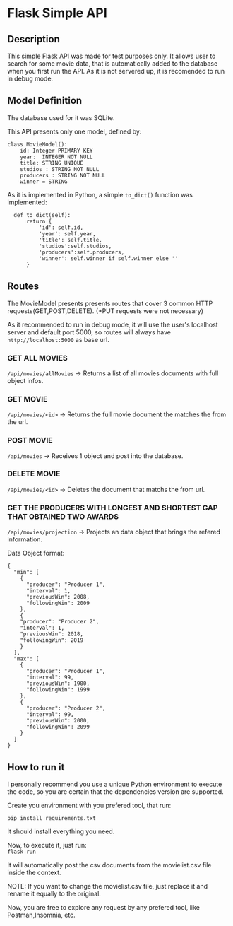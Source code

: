 # Flask Simple API

## Description

This simple Flask API was made for test purposes only. It allows user to search for some movie data, that is automatically added to the database when you first run the API. As it is not servered up, it is recomended to run in debug mode.

## Model Definition
The database used for it was SQLite.  

This API presents only one model, defined by:  

```
class MovieModel():
    id: Integer PRIMARY KEY
    year:  INTEGER NOT NULL
    title: STRING UNIQUE
    studios : STRING NOT NULL
    producers : STRING NOT NULL
    winner = STRING
```

As it is implemented in Python, a simple ```to_dict()``` function was implemented:  

```
  def to_dict(self):
      return {
          'id': self.id,
          'year': self.year,
          'title': self.title,
          'studios':self.studios,
          'producers':self.producers,
          'winner': self.winner if self.winner else ''
      }
```

## Routes
The MovieModel presents presents routes that cover 3 common HTTP requests(GET,POST,DELETE). (*PUT requests were not necessary)  

As it recommended to run in debug mode, it will use the user's localhost server and default port 5000, so routes will always have ```http://localhost:5000``` as base url.  


### GET ALL MOVIES
```/api/movies/allMovies``` -> Returns a list of all movies documents with full object infos.  

### GET MOVIE
```/api/movies/<id>``` -> Returns the full movie document the matches the <id> from the url.  

### POST MOVIE
```/api/movies``` -> Receives 1 object and post into the database.  

### DELETE MOVIE
```/api/movies/<id>``` -> Deletes the document that matchs the <id> from url.  

### GET THE PRODUCERS WITH LONGEST AND SHORTEST GAP THAT OBTAINED TWO AWARDS
```/api/movies/projection``` -> Projects an data object that brings the refered information.  

Data Object format:  

```
{
  "min": [
    {
      "producer": "Producer 1",
      "interval": 1,
      "previousWin": 2008,
      "followingWin": 2009
    },
    {
    "producer": "Producer 2",
    "interval": 1,
    "previousWin": 2018,
    "followingWin": 2019
    }
  ],
  "max": [
    {
      "producer": "Producer 1",
      "interval": 99,
      "previousWin": 1900,
      "followingWin": 1999
    },
    {
      "producer": "Producer 2",
      "interval": 99,
      "previousWin": 2000,
      "followingWin": 2099 
    }
  ]
}
```

## How to run it
I personally recommend you use a unique Python environment to execute the code, so you are certain that the dependencies version are supported.  

Create you environment with you prefered tool, that run:  

```pip install requirements.txt```  

It should install everything you need.  

Now, to execute it, just run:  
```flask run```  

It will automatically post the csv documents from the movielist.csv file inside the context.  

NOTE: If you want to change the movielist.csv file, just replace it and rename it equally to the original.  

Now, you are free to explore any request by any prefered tool, like Postman,Insomnia, etc.
